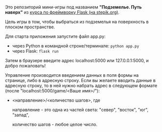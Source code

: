 Это репозиторий мини-игры под названием **"Подземелье. Путь наверх"** из [курса по фреймворку Flask (на stepik.org)](https://stepik.org/lesson/536750/step/2?unit=529973).

Цель игры в том, чтобы выбраться из подземелья на поверхность в плоском пространстве.

Для старта приложения запустите файл app.py:
- через Python в командной строке/терминале: ```python app.py```
- через Flask: ```flask run```

Затем в браузере введите адрес localhost:5000 или 127.0.0.1:5000, и добро пожаловать!

Управление производится введением данных в поля формы на странице, либо в адресную строку. Если вы желаете вводить данные в адресную строку, то в ней нужно набрать адрес в следующем формате (после "localhost:5000/game/<Ваше имя>/"):
- <направление>/<количество шагов>, где

    направление - это однa из частей света: "север", "восток", "юг", "запад",

    количество шагов - любое целое число.